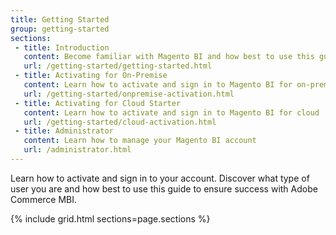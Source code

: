```yaml
---
title: Getting Started
group: getting-started
sections:
 - title: Introduction
   content: Become familiar with Magento BI and how best to use this guide
   url: /getting-started/getting-started.html
 - title: Activating for On-Premise
   content: Learn how to activate and sign in to Magento BI for on-premise
   url: /getting-started/onpremise-activation.html
 - title: Activating for Cloud Starter
   content: Learn how to activate and sign in to Magento BI for cloud
   url: /getting-started/cloud-activation.html
 - title: Administrator
   content: Learn how to manage your Magento BI account
   url: /administrator.html
---
```


Learn how to activate and sign in to your account. Discover what type of user you are and how best to use this guide to ensure success with Adobe Commerce MBI.

{% include grid.html sections=page.sections %}
